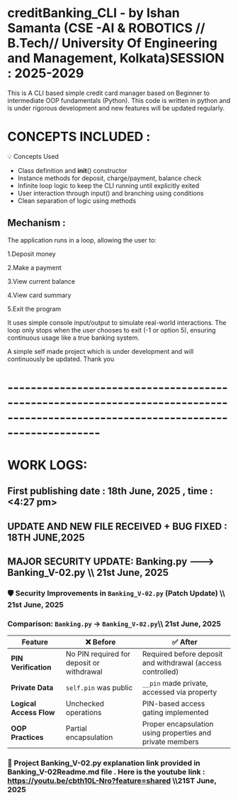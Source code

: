 # creditBanking_CLI - by Ishan Samanta (CSE -AI & ROBOTICS // B.Tech// University Of Engineering and Management, Kolkata)SESSION : 2025-2029
This is A CLI based simple credit card manager based on Beginner to intermediate OOP fundamentals (Python). This code is written in python and is under rigorous development and new features will be updated regularly.
# CONCEPTS INCLUDED :
💡 Concepts Used
* Class definition and __init__() constructor
* Instance methods for deposit, charge/payment, balance check
* Infinite loop logic to keep the CLI running until explicitly exited
* User interaction through input() and branching using conditions
* Clean separation of logic using methods

## Mechanism :
The application runs in a loop, allowing the user to:

1.Deposit money

2.Make a payment

3.View current balance

4.View card summary

5.Exit the program

It uses simple console input/output to simulate real-world interactions. The loop only stops when the user chooses to exit (-1 or option 5), ensuring continuous usage like a true banking system.

A simple self made project which is under development and will continuously be updated.
Thank you
# ----------------------------------------------------------------------------------------------------------------------------------
# WORK LOGS:
## First publishing date : 18th June, 2025 , time : <4:27 pm>
## UPDATE AND NEW FILE RECEIVED + BUG FIXED  : 18TH JUNE,2025
## MAJOR SECURITY UPDATE: Banking.py ---> Banking_V-02.py \\\ 21st June, 2025 
### 🛡️ Security Improvements in `Banking_V-02.py` (Patch Update) \\\ 21st June, 2025

###  Comparison: `Banking.py` → `Banking_V-02.py`\\\ 21st June, 2025

|  Feature             | ❌ Before                                     | ✅ After                                                   |
|------------------------|----------------------------------------------|------------------------------------------------------------|
| **PIN Verification**   | No PIN required for deposit or withdrawal    | Required before deposit and withdrawal (access controlled) |
| **Private Data**       | `self.pin` was public                        | `__pin` made private, accessed via property                |
| **Logical Access Flow**| Unchecked operations                         | PIN-based access gating implemented                        |
| **OOP Practices**      | Partial encapsulation                        | Proper encapsulation using properties and private members  |

### 🎥 Project Banking_V-02.py explanation link provided in Banking_V-02Readme.md file . Here is the youtube link : https://youtu.be/cbth10L-Nro?feature=shared \\\21ST June, 2025


